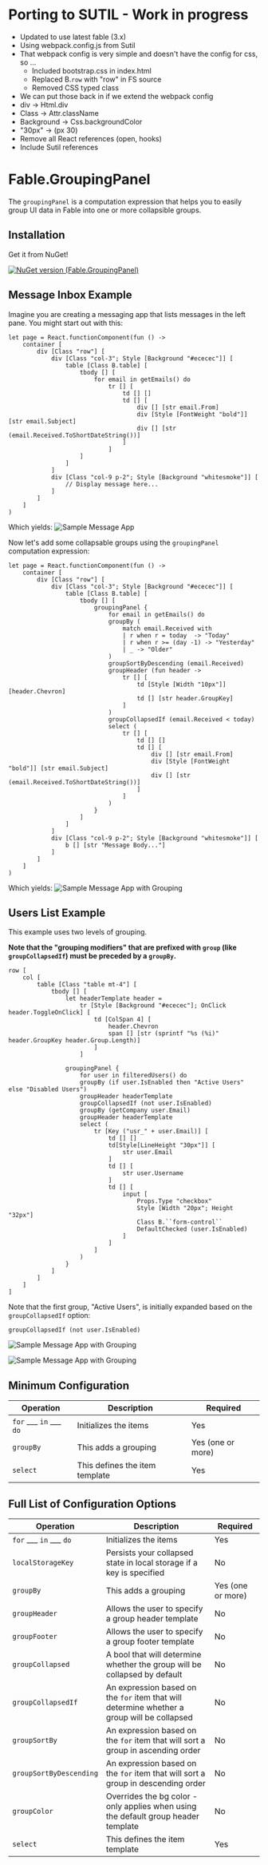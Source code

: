 # Porting to SUTIL - Work in progress
- Updated to use latest fable (3.x)
- Using webpack.config.js from Sutil
- That webpack config is very simple and doesn't have the config
for css, so ...
    - Included bootstrap.css in index.html
    - Replaced B.``row`` with "row" in FS source
    - Removed CSS typed class
- We can put those back in if we extend the webpack config
- div -> Html.div
- Class -> Attr.className
- Background -> Css.backgroundColor
- "30px" -> (px 30)
- Remove all React references (open, hooks)
- Include Sutil references
# Fable.GroupingPanel
The `groupingPanel` is a computation expression that helps you to easily group UI data in Fable into one or more collapsible groups.

## Installation
Get it from NuGet!

[![NuGet version (Fable.GroupingPanel)](https://img.shields.io/nuget/v/Fable.GroupingPanel.svg?style=flat-square)](https://www.nuget.org/packages/Fable.GroupingPanel/)


## Message Inbox Example

Imagine you are creating a messaging app that lists messages in the left pane.
You might start out with this:

```F#
let page = React.functionComponent(fun () ->
    container [
        div [Class "row"] [
            div [Class "col-3"; Style [Background "#ececec"]] [
                table [Class B.table] [
                    tbody [] [
                        for email in getEmails() do
                            tr [] [
                                td [] []
                                td [] [
                                    div [] [str email.From]
                                    div [Style [FontWeight "bold"]] [str email.Subject]
                                    div [] [str (email.Received.ToShortDateString())]
                                ]
                            ]
                    ]
                ]
            ]
            div [Class "col-9 p-2"; Style [Background "whitesmoke"]] [
                // Display message here...
            ]
        ]
    ]
)
```
Which yields:
![Sample Message App](documentation/imgs/MessageApp_Before.png)

Now let's add some collapsable groups using the `groupingPanel` computation expression:
```F#
let page = React.functionComponent(fun () ->
    container [
        div [Class "row"] [
            div [Class "col-3"; Style [Background "#ececec"]] [
                table [Class B.table] [
                    tbody [] [
                        groupingPanel {
                            for email in getEmails() do
                            groupBy (
                                match email.Received with
                                | r when r = today  -> "Today"
                                | r when r >= (day -1) -> "Yesterday"
                                | _ -> "Older"
                            )
                            groupSortByDescending (email.Received)
                            groupHeader (fun header ->
                                tr [] [
                                    td [Style [Width "10px"]] [header.Chevron]
                                    td [] [str header.GroupKey]
                                ]
                            )
                            groupCollapsedIf (email.Received < today)
                            select (
                                tr [] [
                                    td [] []
                                    td [] [
                                        div [] [str email.From]
                                        div [Style [FontWeight "bold"]] [str email.Subject]
                                        div [] [str (email.Received.ToShortDateString())]
                                    ]
                                ]
                            )
                        }
                    ]
                ]
            ]
            div [Class "col-9 p-2"; Style [Background "whitesmoke"]] [
                b [] [str "Message Body..."]
            ]
        ]
    ]
)
```

Which yields:
![Sample Message App with Grouping](documentation/imgs/MessageApp_After.png)

## Users List Example
This example uses two levels of grouping.

**Note that the "grouping modifiers" that are prefixed with `group` (like `groupCollapsedIf`) must be preceded by a `groupBy`.**

```F#
row [
    col [
        table [Class "table mt-4"] [
            tbody [] [
                let headerTemplate header =
                    tr [Style [Background "#ececec"]; OnClick header.ToggleOnClick] [
                        td [ColSpan 4] [
                            header.Chevron
                            span [] [str (sprintf "%s (%i)" header.GroupKey header.Group.Length)]
                        ]
                    ]

                groupingPanel {
                    for user in filteredUsers() do
                    groupBy (if user.IsEnabled then "Active Users" else "Disabled Users")
                    groupHeader headerTemplate
                    groupCollapsedIf (not user.IsEnabled)
                    groupBy (getCompany user.Email)
                    groupHeader headerTemplate
                    select (
                        tr [Key ("usr_" + user.Email)] [
                            td [] []
                            td[Style[LineHeight "30px"]] [
                                str user.Email
                            ]
                            td [] [
                                str user.Username
                            ]
                            td [] [
                                input [
                                    Props.Type "checkbox"
                                    Style [Width "20px"; Height "32px"]
                                    Class B.``form-control``
                                    DefaultChecked (user.IsEnabled)
                                ]
                            ]
                        ]
                    )
                }
            ]
        ]
    ]
]
```
Note that the first group, "Active Users", is initially expanded based on the `groupCollapsedIf` option:

`groupCollapsedIf (not user.IsEnabled)`

![Sample Message App with Grouping](documentation/imgs/Users_TwoGroupings.png)

![Sample Message App with Grouping](documentation/imgs/Users_TwoGroupings_Open.png)

## Minimum Configuration
Operation | Description | Required
--------- | ----------- | --------
`for` ___ `in` ___ `do` | Initializes the items | Yes
`groupBy` | This adds a grouping | Yes (one or more)
`select` | This defines the item template | Yes

## Full List of Configuration Options
Operation | Description | Required
--------- | ----------- | --------
`for` ___ `in` ___ `do` | Initializes the items | Yes
`localStorageKey` | Persists your collapsed state in local storage if a key is specified | No
`groupBy` | This adds a grouping | Yes (one or more)
`groupHeader` | Allows the user to specify a group header template | No
`groupFooter` | Allows the user to specify a group footer template | No
`groupCollapsed` | A bool that will determine whether the group will be collapsed by default | No
`groupCollapsedIf` | An expression based on the `for` item that will determine whether a group will be collapsed | No
`groupSortBy` | An expression based on the `for` item that will sort a group in ascending order | No
`groupSortByDescending` | An expression based on the `for` item that will sort a group in descending order | No
`groupColor` | Overrides the bg color - only applies when using the default group header template | No
`select` | This defines the item template | Yes
